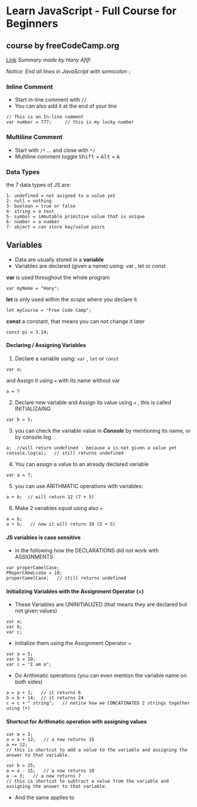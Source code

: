 # Learn JavaScript - Full Course for Beginners
##  course by freeCodeCamp.org
[Link](https://www.youtube.com/watch?v=PkZNo7MFNFg)
*Summary made by Hany Afifi*

 *Notice: End all lines in JavaScript with semicolon* `;`

### Inline Comment
- Start in-line comment with `//`
- You can also add it at the end of your line
```
// This is an In-line comment
var number = 777;     // this is my lucky number
```


### Multiline Comment
- Start with `/*` ... and close with `*/`
- Multiline comment toggle <kbd>Shift</kbd> + <kbd>Alt</kbd> + <kbd>A</kbd> 


### Data Types
the 7 data types of JS are:
```
1- undefined = not asigned to a value yet
2- null = nothing
3- boolean = true or false
4- string = a text
5- symbol = immutable primitive value that is unique
6- number = a number
7- object = can store key/value pairs
```


## Variables

- Data are usually stored in a **variable**
- Variables are declared (given a name) using:  var ,  let or const

**var**
is used throughout the whole program
```
var myName = "Hany";
```

**let**
is only used within the _scope_ where you declare it
```
let myCourse = "Free Code Camp";
```

**const**
a constant, that means you can not change it later
```
const pi = 3.14;
```


#### Declaring / Assigning Variables
1. Declare a variable using: `var` , `let` or `const`
```
var a;
```
and Assign it using `=` with its name without var
```
a = 7
```


2. Declare new variable and Assign its value using `=` , this is called INITIALIZAING
```
var b = 5;
```

3. you can check the variable value in  _**Console**_ by mentioning its name,  or by console.log
```
a;  //will return undefined - because a is not given a value yet 
console.log(a);   // still returns undefined
```

4. You can assign a value to an already declared variable
```
var a = 7;
```

5. you can use ARITHMATIC operations with variables:
```
a + b;  // will return 12 (7 + 5)
```


6. Make 2 variables _equal_ using also `=`
```
a = b;
a + b;   // now it will return 10 (5 + 5)
```


#### JS variables is case sensitive 
- in the following how the DECLARATIONS did not work with ASSIGNMENTS
```
var properCamelCase;
PRoperCAmeLcaSe = 10;  
properCamelCase;   // still returns undefined
```


#### Initializing Variables with the Assignment Operator (=)

* These Variables are   UNINITIALIZED (that means they are declared but not given values)
```
var a;
var b;
var c;
```

* Initialize them using the Assignment Operator `=`
```
var a = 5;
var b = 10;
var c = "I am a";
```

* Do Arithmatic operations (you can even mention the variable name on both sides)
```
a = a + 1;   // it returns 6 
b = b + 14;  // it returns 24
c = c + " string";   // notice how we CONCATINATED 2 strings together using (+)
```

#### Shortcut for Arithmatic operation with assigning values
```
var a = 3;
a = a + 12;   // a now returns 15
a += 12;  
// this is shortcut to add a value to the variable and assigning the answer to that variable.
```
```
var b = 25;
a = a - 15;   // a now returns 10
a -= 3;   // a now returns 7
// this is shortcut to subtract a value from the variable and assigning the answer to that variable.
```

- And the same applies to 
